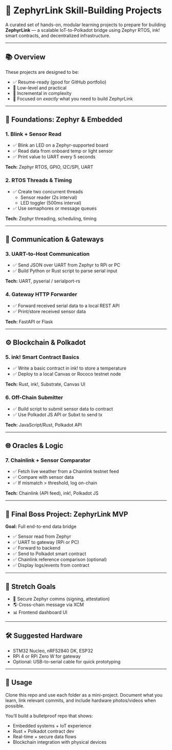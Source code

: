 # 🚀 ZephyrLink Skill-Building Projects

A curated set of hands-on, modular learning projects to prepare for building **ZephyrLink** — a scalable IoT-to-Polkadot bridge using Zephyr RTOS, ink! smart contracts, and decentralized infrastructure.

---

## 📚 Overview
These projects are designed to be:
- ✅ Resume-ready (good for GitHub portfolio)
- 🔩 Low-level and practical
- 🔁 Incremental in complexity
- 🧠 Focused on *exactly* what you need to build ZephyrLink

---

## 🧱 Foundations: Zephyr & Embedded

### 1. Blink + Sensor Read
- ✅ Blink an LED on a Zephyr-supported board
- ✅ Read data from onboard temp or light sensor
- ✅ Print value to UART every 5 seconds

**Tech:** Zephyr RTOS, GPIO, I2C/SPI, UART

### 2. RTOS Threads & Timing
- ✅ Create two concurrent threads
  - Sensor reader (2s interval)
  - LED toggler (500ms interval)
- ✅ Use semaphores or message queues

**Tech:** Zephyr threading, scheduling, timing

---

## 🔌 Communication & Gateways

### 3. UART-to-Host Communication
- ✅ Send JSON over UART from Zephyr to RPi or PC
- ✅ Build Python or Rust script to parse serial input

**Tech:** UART, pyserial / serialport-rs

### 4. Gateway HTTP Forwarder
- ✅ Forward received serial data to a local REST API
- ✅ Print/store received sensor data

**Tech:** FastAPI or Flask

---

## ⚙️ Blockchain & Polkadot

### 5. ink! Smart Contract Basics
- ✅ Write a basic contract in ink! to store a temperature
- ✅ Deploy to a local Canvas or Rococo testnet node

**Tech:** Rust, ink!, Substrate, Canvas UI

### 6. Off-Chain Submitter
- ✅ Build script to submit sensor data to contract
- ✅ Use Polkadot JS API or Subxt to send tx

**Tech:** JavaScript/Rust, Polkadot API

---

## 🌐 Oracles & Logic

### 7. Chainlink + Sensor Comparator
- ✅ Fetch live weather from a Chainlink testnet feed
- ✅ Compare with sensor data
- ✅ If mismatch > threshold, log on-chain

**Tech:** Chainlink (API feed), ink!, Polkadot JS

---

## 🔄 Final Boss Project: ZephyrLink MVP

**Goal:** Full end-to-end data bridge
- ✅ Sensor read from Zephyr
- ✅ UART to gateway (RPi or PC)
- ✅ Forward to backend
- ✅ Send to Polkadot smart contract
- ✅ Chainlink reference comparison (optional)
- ✅ Display logs/events from contract

---

## 🧩 Stretch Goals
- 🔐 Secure Zephyr comms (signing, attestation)
- 🌎 Cross-chain message via XCM
- 📊 Frontend dashboard UI

---

## 🛠️ Suggested Hardware
- STM32 Nucleo, nRF52840 DK, ESP32
- RPi 4 or RPi Zero W for gateway
- Optional: USB-to-serial cable for quick prototyping

---

## 📌 Usage
Clone this repo and use each folder as a mini-project. Document what you learn, link relevant commits, and include hardware photos/videos when possible.

You’ll build a bulletproof repo that shows:
- Embedded systems + IoT experience
- Rust + Polkadot contract dev
- Real-time + secure data flows
- Blockchain integration with physical devices
